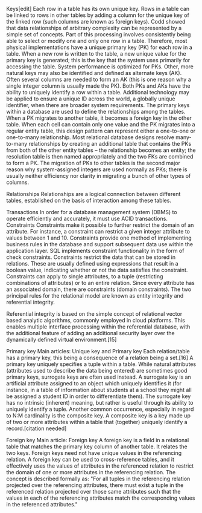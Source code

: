 Keys[edit]
Each row in a table has its own unique key. Rows in a table can be linked to rows in other tables by adding a column for the unique key of the linked row (such columns are known as foreign keys). Codd showed that data relationships of arbitrary complexity can be represented by a simple set of concepts.
Part of this processing involves consistently being able to select or modify one and only one row in a table. Therefore, most physical implementations have a unique primary key (PK) for each row in a table. When a new row is written to the table, a new unique value for the primary key is generated; this is the key that the system uses primarily for accessing the table. System performance is optimized for PKs. Other, more natural keys may also be identified and defined as alternate keys (AK). Often several columns are needed to form an AK (this is one reason why a single integer column is usually made the PK). Both PKs and AKs have the ability to uniquely identify a row within a table. Additional technology may be applied to ensure a unique ID across the world, a globally unique identifier, when there are broader system requirements.
The primary keys within a database are used to define the relationships among the tables. When a PK migrates to another table, it becomes a foreign key in the other table. When each cell can contain only one value and the PK migrates into a regular entity table, this design pattern can represent either a one-to-one or one-to-many relationship. Most relational database designs resolve many-to-many relationships by creating an additional table that contains the PKs from both of the other entity tables – the relationship becomes an entity; the resolution table is then named appropriately and the two FKs are combined to form a PK. The migration of PKs to other tables is the second major reason why system-assigned integers are used normally as PKs; there is usually neither efficiency nor clarity in migrating a bunch of other types of columns.

Relationships
Relationships are a logical connection between different tables, established on the basis of interaction among these tables.

Transactions
In order for a database management system (DBMS) to operate efficiently and accurately, it must use ACID transactions.
Constraints
Constraints make it possible to further restrict the domain of an attribute. For instance, a constraint can restrict a given integer attribute to values between 1 and 10. Constraints provide one method of implementing business rules in the database and support subsequent data use within the application layer. SQL implements constraint functionality in the form of check constraints. Constraints restrict the data that can be stored in relations. These are usually defined using expressions that result in a boolean value, indicating whether or not the data satisfies the constraint. Constraints can apply to single attributes, to a tuple (restricting combinations of attributes) or to an entire relation. Since every attribute has an associated domain, there are constraints (domain constraints). The two principal rules for the relational model are known as entity integrity and referential integrity.

Referential integrity is based on the simple concept of relational vector based analytic algorithms, commonly employed in cloud platforms. This enables multiple interface processing within the referential database, with the additional feature of adding an additional security layer over the dynamically defined virtual environment.[15]

Primary key
Main articles: Unique key and Primary key
Each relation/table has a primary key, this being a consequence of a relation being a set.[16] A primary key uniquely specifies a tuple within a table. While natural attributes (attributes used to describe the data being entered) are sometimes good primary keys, surrogate keys are often used instead. A surrogate key is an artificial attribute assigned to an object which uniquely identifies it (for instance, in a table of information about students at a school they might all be assigned a student ID in order to differentiate them). The surrogate key has no intrinsic (inherent) meaning, but rather is useful through its ability to uniquely identify a tuple. Another common occurrence, especially in regard to N:M cardinality is the composite key. A composite key is a key made up of two or more attributes within a table that (together) uniquely identify a record.[citation needed]

Foreign key
Main article: Foreign key
A foreign key is a field in a relational table that matches the primary key column of another table. It relates the two keys. Foreign keys need not have unique values in the referencing relation. A foreign key can be used to cross-reference tables, and it effectively uses the values of attributes in the referenced relation to restrict the domain of one or more attributes in the referencing relation. The concept is described formally as: "For all tuples in the referencing relation projected over the referencing attributes, there must exist a tuple in the referenced relation projected over those same attributes such that the values in each of the referencing attributes match the corresponding values in the referenced attributes."
